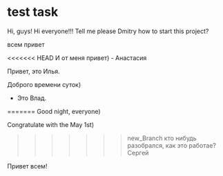 # test task
Hi, guys!
Hi everyone!!!
Tell me please Dmitry how to start this project?

всем привет

<<<<<<< HEAD
И от меня привет) - Анастасия

Привет, это Илья.
 
Доброго времени суток) 
 - Это Влад.

=======
Good night, everyone)

Congratulate with the May 1st)
>>>>>>> new_Branch
кто нибудь разобрался, как это работае? Сергей

Привет всем!